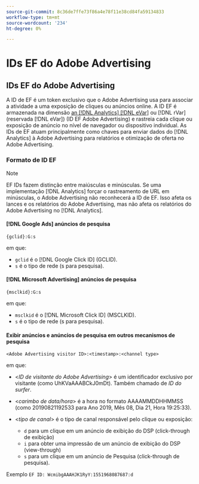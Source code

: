```yaml
---
source-git-commit: 8c36de7ffe73f86a4e78f11e38cd84fa59134833
workflow-type: tm+mt
source-wordcount: '234'
ht-degree: 0%

---
```

# IDs EF do Adobe Advertising

## IDs EF do Adobe Advertising

A ID de EF é um token exclusivo que o Adobe Advertising usa para associar a atividade a uma exposição de cliques ou anúncios online. A ID EF é armazenada na dimensão [an [!DNL Analytics] [!DNL eVar]](https://experienceleague.adobe.com/docs/analytics/components/dimensions/evar.html) ou [!DNL rVar] (reservada [!DNL eVar]) (ID EF Adobe Advertising) e rastreia cada clique ou exposição de anúncio no nível de navegador ou dispositivo individual. As IDs de EF atuam principalmente como chaves para enviar dados do [!DNL Analytics] à Adobe Advertising para relatórios e otimização de oferta no Adobe Advertising.

### Formato de ID EF

>[!NOTE]
>
>EF IDs fazem distinção entre maiúsculas e minúsculas. Se uma implementação [!DNL Analytics] forçar o rastreamento de URL em minúsculas, o Adobe Advertising não reconhecerá a ID de EF. Isso afeta os lances e os relatórios do Adobe Advertising, mas não afeta os relatórios do Adobe Advertising no [!DNL Analytics].

#### [!DNL Google Ads] anúncios de pesquisa

```
{gclid}:G:s
```

em que:

* `gclid` é o [!DNL Google Click ID] (GCLID).
* `s` é o tipo de rede (s para pesquisa).

#### [!DNL Microsoft Advertising] anúncios de pesquisa

```
{msclkid}:G:s
```

em que:

* `msclkid` é o [!DNL Microsoft Click ID] (MSCLKID).
* `s` é o tipo de rede (s para pesquisa).

#### Exibir anúncios e anúncios de pesquisa em outros mecanismos de pesquisa

```
<Adobe Advertising visitor ID>:<timestamp>:<channel type>
```

em que:

* &lt;*ID de visitante do Adobe Advertising*> é um identificador exclusivo por visitante (como UhKVaAAABCkJ0mDt). Também chamado de *ID do surfer*.

* &lt;*carimbo de data/hora*> é a hora no formato AAAAMMDDHHMMSS (como 20190821192533 para Ano 2019, Mês 08, Dia 21, Hora 19:25:33).

* &lt;*tipo de canal*> é o tipo de canal responsável pelo clique ou exposição:

   * `d` para um clique em um anúncio de exibição do DSP (click-through de exibição)
   * `i` para obter uma impressão de um anúncio de exibição do DSP (view-through)
   * `s` para um clique em um anúncio de Pesquisa (click-through de pesquisa).

Exemplo `EF ID: WcmibgAAAHJK1RyY:1551968087687:d`

